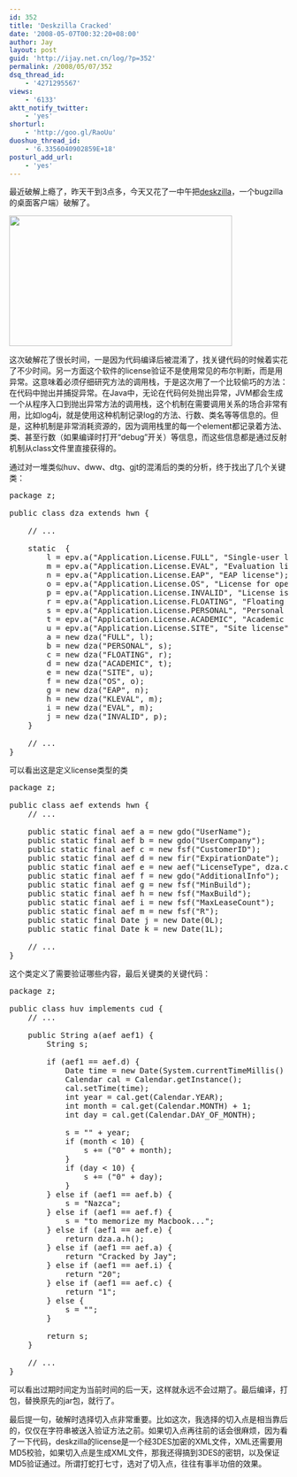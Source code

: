 ```yaml
---
id: 352
title: 'Deskzilla Cracked'
date: '2008-05-07T00:32:20+08:00'
author: Jay
layout: post
guid: 'http://ijay.net.cn/log/?p=352'
permalink: /2008/05/07/352
dsq_thread_id:
    - '4271295567'
views:
    - '6133'
aktt_notify_twitter:
    - 'yes'
shorturl:
    - 'http://goo.gl/RaoUu'
duoshuo_thread_id:
    - '6.3356040902859E+18'
posturl_add_url:
    - 'yes'
---
```


最近破解上瘾了，昨天干到3点多，今天又花了一中午把<a href="http://almworks.com/deskzilla/overview.html" target="_blank">deskzilla</a>，一个bugzilla的桌面客户端）破解了。

<a href="http://www.jayxu.com/log/wp-content/uploads/2008/05/crack.png"><img class="alignnone size-full wp-image-353" title="crack" src="http://www.jayxu.com/log/wp-content/uploads/2008/05/crack.png" alt="" width="403" height="236" /></a>

这次破解花了很长时间，一是因为代码编译后被混淆了，找关键代码的时候着实花了不少时间。另一方面这个软件的license验证不是使用常见的布尔判断，而是用异常。这意味着必须仔细研究方法的调用栈，于是这次用了一个比较偷巧的方法：在代码中抛出并捕捉异常。在Java中，无论在代码何处抛出异常，JVM都会生成一个从程序入口到抛出异常方法的调用栈，这个机制在需要调用关系的场合非常有用，比如log4j，就是使用这种机制记录log的方法、行数、类名等等信息的。但是，这种机制是非常消耗资源的，因为调用栈里的每一个element都记录着方法、类、甚至行数（如果编译时打开“debug”开关）等信息，而这些信息都是通过反射机制从class文件里直接获得的。

通过对一堆类似huv、dww、dtg、gjt的混淆后的类的分析，终于找出了几个关键类：
<pre class="lang:java decode:1 " >
package z;

public class dza extends hwn {

    // ...

    static  {
        l = epv.a("Application.License.FULL", "Single-user license");
        m = epv.a("Application.License.EVAL", "Evaluation license");
        n = epv.a("Application.License.EAP", "EAP license");
        o = epv.a("Application.License.OS", "License for open-source projects");
        p = epv.a("Application.License.INVALID", "License is INVALID");
        r = epv.a("Application.License.FLOATING", "Floating license");
        s = epv.a("Application.License.PERSONAL", "Personal license");
        t = epv.a("Application.License.ACADEMIC", "Academic license");
        u = epv.a("Application.License.SITE", "Site license");
        a = new dza("FULL", l);
        b = new dza("PERSONAL", s);
        c = new dza("FLOATING", r);
        d = new dza("ACADEMIC", t);
        e = new dza("SITE", u);
        f = new dza("OS", o);
        g = new dza("EAP", n);
        h = new dza("KLEVAL", m);
        i = new dza("EVAL", m);
        j = new dza("INVALID", p);
    }

    // ...
}
</pre>
可以看出这是定义license类型的类
<pre class="lang:java decode:1 " >
package z;

public class aef extends hwn {
    // ...

    public static final aef a = new gdo("UserName");
    public static final aef b = new gdo("UserCompany");
    public static final aef c = new fsf("CustomerID");
    public static final aef d = new fir("ExpirationDate");
    public static final aef e = new aef("LicenseType", dza.class);
    public static final aef f = new gdo("AdditionalInfo");
    public static final aef g = new fsf("MinBuild");
    public static final aef h = new fsf("MaxBuild");
    public static final aef i = new fsf("MaxLeaseCount");
    public static final aef m = new fsf("R");
    public static final Date j = new Date(0L);
    public static final Date k = new Date(1L);

    // ...
}
</pre>
这个类定义了需要验证哪些内容，最后关键类的关键代码：
<pre class="lang:java decode:1 " >
package z;

public class huv implements cud {
    // ...

    public String a(aef aef1) {
        String s;

        if (aef1 == aef.d) {
            Date time = new Date(System.currentTimeMillis() + 24 * 60 * 60 * 1000);
            Calendar cal = Calendar.getInstance();
            cal.setTime(time);
            int year = cal.get(Calendar.YEAR);
            int month = cal.get(Calendar.MONTH) + 1;
            int day = cal.get(Calendar.DAY_OF_MONTH);

            s = "" + year;
            if (month < 10) {
                s += ("0" + month);
            }
            if (day < 10) {
                s += ("0" + day);
            }
        } else if (aef1 == aef.b) {
            s = "Nazca";
        } else if (aef1 == aef.f) {
            s = "to memorize my Macbook...";
        } else if (aef1 == aef.e) {
            return dza.a.h();
        } else if (aef1 == aef.a) {
            return "Cracked by Jay";
        } else if (aef1 == aef.i) {
            return "20";
        } else if (aef1 == aef.c) {
            return "1";
        } else {
            s = "";
        }

        return s;
    }

    // ...
}
</pre>
可以看出过期时间定为当前时间的后一天，这样就永远不会过期了。最后编译，打包，替换原先的jar包，就行了。

最后提一句，破解时选择切入点非常重要。比如这次，我选择的切入点是相当靠后的，仅仅在字符串被送入验证方法之前。如果切入点再往前的话会很麻烦，因为看了一下代码，deskzilla的license是一个经3DES加密的XML文件，XML还需要用MD5校验，如果切入点是生成XML文件，那我还得搞到3DES的密钥，以及保证MD5验证通过。所谓打蛇打七寸，选对了切入点，往往有事半功倍的效果。</pre>